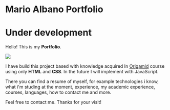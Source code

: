 # Mario Albano Portfolio

# Under development

Hello! This is my **Portfolio**. 

<img src="imag/portfolio-site.gif">

I have build this project based with knowledge acquired In <a href="https://www.origamid.com/">Origamid</a> course using only **HTML** and **CSS**. In the future I will implement with JavaScript. 

There you can find a resume of myself, for example technologies i know, what i'm studing at the moment, experience, my academic experience, courses, languages, how to contact me and more.

Feel free to contact me. Thanks for your visit!
